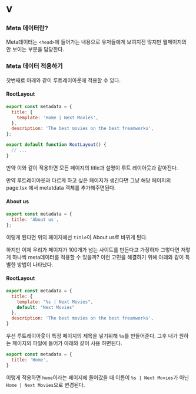 # v

### Meta 데이터란?

Meta데이터는 `<head>`에 들어가는 내용으로 유저들에게 보여지진 않지만 웹페이지의 안 보이는 부분을 담당한다.

### Meta 데이터 적용하기

찻번째로 아래와 같이 루트레이아웃에 적용할 수 있다.

#### RootLayout

```jsx
export const metadata = {
  title: {
    template: 'Home | Next Movies',
  },
  description: 'The best movies on the best freamworks',
};

export default function RootLayout() {
  // ...
}
```

만약 이와 같이 적용하면 모든 페이지의 title과 설명이 루트 레이아웃과 같아진다.

만약 루트레이아웃과 다르게 하고 싶은 페이지가 생긴다면 그냥 해당 페이지의 page.tsx 에서 metatdata 객체를 추가해주면된다. 

#### About us
```jsx
export const metadata = {
  title: 'About us',
};
```

이렇게 된다면 위의 페이지에선 `title`이 About us로 바뀌게 된다.

하지만 이제 우리가 페이지가 100개가 넘는 사이트를 만든다고 가정하자 그렇다면 저렇게 하나씩 meta데이터를 적용할 수 있을까? 이런 고민을 해결하기 위해 아래와 같이 특별한 방법이 나타났다. 

#### RootLayout

```jsx
export const metadata = {
  title: {
    template: "%s | Next Movies",
    default: "Next Movies"
  },
  description: 'The best movies on the best freamworks',
}
```
우선 루트레이아웃이 특정 페이지의 제목을 넣기위해 `%s`를 만들어준다. 그후 내가 원하는 페이지의 파일에 들어가 아래와 같이 사용 하면된다. 

```jsx
export const metadata = {
  title: 'Home',
}
```

이렇게 적용하면 `home`이라는 페이지에 들어갔을 때 이름이 `%s | Next Movies`가 아닌 `Home | Next Movies`으로 변경된다.